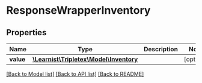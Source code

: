 # ResponseWrapperInventory

## Properties
Name | Type | Description | Notes
------------ | ------------- | ------------- | -------------
**value** | [**\Learnist\Tripletex\Model\Inventory**](Inventory.md) |  | [optional] 

[[Back to Model list]](../../README.md#documentation-for-models) [[Back to API list]](../../README.md#documentation-for-api-endpoints) [[Back to README]](../../README.md)

